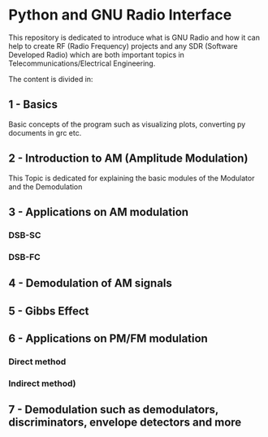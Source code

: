 # Python and GNU Radio Interface

This repository is dedicated to introduce what is GNU Radio and how it can help to create RF (Radio Frequency) projects and any SDR (Software Developed Radio) which are both important topics in Telecommunications/Electrical Engineering.

The content is divided in:

## 1 - Basics
Basic concepts of the program such as visualizing plots, converting py documents in grc etc.
## 2 - Introduction to AM (Amplitude Modulation)
This Topic is dedicated for explaining the basic modules of the Modulator and the Demodulation
## 3 - Applications on AM modulation

### DSB-SC
### DSB-FC

## 4 - Demodulation of AM signals

## 5 - Gibbs Effect
## 6 - Applications on PM/FM modulation 
### Direct method
### Indirect method)
## 7 - Demodulation such as demodulators, discriminators, envelope detectors and more

